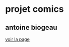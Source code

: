 # projet comics
## antoine biogeau

[voir la page](https://antoinebiogeau.github.io/projet_DC/ "index")